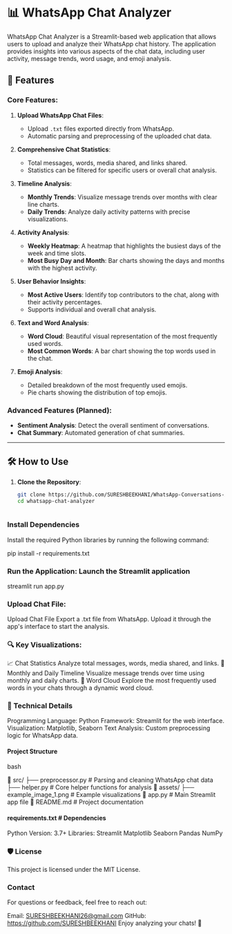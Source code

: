 # 📊 WhatsApp Chat Analyzer

WhatsApp Chat Analyzer is a Streamlit-based web application that allows users to upload and analyze their WhatsApp chat history. The application provides insights into various aspects of the chat data, including user activity, message trends, word usage, and emoji analysis.

## 🚀 Features

### Core Features:
1. **Upload WhatsApp Chat Files**:
   - Upload `.txt` files exported directly from WhatsApp.
   - Automatic parsing and preprocessing of the uploaded chat data.

2. **Comprehensive Chat Statistics**:
   - Total messages, words, media shared, and links shared.
   - Statistics can be filtered for specific users or overall chat analysis.

3. **Timeline Analysis**:
   - **Monthly Trends**: Visualize message trends over months with clear line charts.
   - **Daily Trends**: Analyze daily activity patterns with precise visualizations.

4. **Activity Analysis**:
   - **Weekly Heatmap**: A heatmap that highlights the busiest days of the week and time slots.
   - **Most Busy Day and Month**: Bar charts showing the days and months with the highest activity.

5. **User Behavior Insights**:
   - **Most Active Users**: Identify top contributors to the chat, along with their activity percentages.
   - Supports individual and overall chat analysis.

6. **Text and Word Analysis**:
   - **Word Cloud**: Beautiful visual representation of the most frequently used words.
   - **Most Common Words**: A bar chart showing the top words used in the chat.

7. **Emoji Analysis**:
   - Detailed breakdown of the most frequently used emojis.
   - Pie charts showing the distribution of top emojis.

### Advanced Features (Planned):
- **Sentiment Analysis**: Detect the overall sentiment of conversations.
- **Chat Summary**: Automated generation of chat summaries.

---

## 🛠️ How to Use

1. **Clone the Repository**:
   ```bash
   git clone https://github.com/SURESHBEEKHANI/WhatsApp-Conversations-Analysis.git
   cd whatsapp-chat-analyzer



### Install Dependencies
Install the required Python libraries by running the following command:


pip install -r requirements.txt

### Run the Application: Launch the Streamlit application
streamlit run app.py

### Upload Chat File:
Upload Chat File
Export a .txt file from WhatsApp.
Upload it through the app's interface to start the analysis.

### 🔍 Key Visualizations:

📈 Chat Statistics
Analyze total messages, words, media shared, and links.
📅 Monthly and Daily Timeline
Visualize message trends over time using monthly and daily charts.
🌟 Word Cloud
Explore the most frequently used words in your chats through a dynamic word cloud.

### 🤖 Technical Details

Programming Language: Python
Framework: Streamlit for the web interface.
Visualization: Matplotlib, Seaborn
Text Analysis: Custom preprocessing logic for WhatsApp data.

#### Project Structure
bash

📂 src/
   ├── preprocessor.py      # Parsing and cleaning WhatsApp chat data
   ├── helper.py            # Core helper functions for analysis
📂 assets/
   ├── example_image_1.png  # Example visualizations
📂 app.py                   # Main Streamlit app file
📂 README.md                # Project documentation

#### requirements.txt            # Dependencies

Python Version: 3.7+
Libraries:
Streamlit
Matplotlib
Seaborn
Pandas
NumPy


### 🛡️ License

This project is licensed under the MIT License.

###  Contact

For questions or feedback, feel free to reach out:

Email: SURESHBEEKHANI26@gmail.com
GitHub: https://github.com/SURESHBEEKHANI
Enjoy analyzing your chats! 🎉
